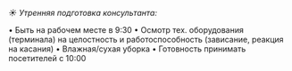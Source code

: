 *☀️ Утренняя подготовка консультанта:*

• Быть на рабочем месте в 9:30
• Осмотр тех. оборудования (терминала) на целостность и работоспособность (зависание, реакция на касания)
• Влажная/сухая уборка
• Готовность принимать посетителей с 10:00